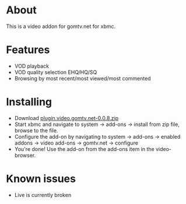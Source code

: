 
About
====================
This is a video addon for gomtv.net for xbmc.

Features
====================
* VOD playback
* VOD quality selection EHQ/HQ/SQ
* Browsing by most recent/most viewed/most commented

Installing
====================
* Download [plugin.video.gomtv.net-0.0.8.zip](http://i.hawth.ca/files/3/plugin.video.gomtv.net-0.0.8.zip)
* Start xbmc and navigate to system -> add-ons -> install from zip file, browse to the file.
* Configure the add-on by navigating to system -> add-ons -> enabled addons -> video add-ons -> gomtv.net -> configure
* You're done! Use the add-on from the add-ons item in the video-browser.

Known issues
====================
* Live is currently broken
